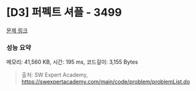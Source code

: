 # [D3] 퍼펙트 셔플 - 3499 

[문제 링크](https://swexpertacademy.com/main/code/problem/problemDetail.do?contestProbId=AWGsRbk6AQIDFAVW) 

### 성능 요약

메모리: 41,560 KB, 시간: 195 ms, 코드길이: 3,155 Bytes



> 출처: SW Expert Academy, https://swexpertacademy.com/main/code/problem/problemList.do